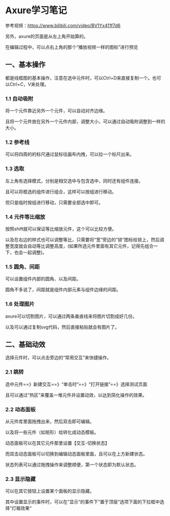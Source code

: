# Axure学习笔记

参考视频：https://www.bilibili.com/video/BV1Yx411f7d6

另外，axure的页面是从左上角开始算的。

在编辑过程中，可以点右上角的那个“播放视频一样的图标”进行预览

## 一、基本操作

都是线框图的基本操作，注意在选中元件时，可以Ctrl+D来直接复制一个。也可以Ctrl+C，V来处理。

### 1.1 自动吸附

将一个元件靠近另外一个元件，可以自动对齐边缘。

且将一个元件放在另外一个元件内部，调整大小，可以通过自动吸附调整到一样的大小。

### 1.2 参考线

可以将四周的的标尺通过鼠标往画布内拽，可以拉一个标尺出来。

### 1.3 选取

左上角有选择模式，分别是相交选中与包含选中，同时还有组件连接。

且可以将框选的组件进行组合，这样可以按组进行移动。

但只是临时按组进行移动，只需要全部选中即可。

### 1.4 元件等比缩放

按照shift就可以保证等比缩放元件，这个可以比较方便。

以及在右边的样式也可以调整等比，只需要将“宽”旁边的“锁”图标给锁上，然后调整宽度就会自动等比调整高度，(如果所选元件里面有其它元件，记得先组合一下，也会一起调整)。

### 1.5 圆角、间距

可以设置组件内部的圆角、以及间距。

圆角不多说了，间距就是组件内部元素与组件边缘的间距。

### 1.6 处理图片

axure可以切割图片，可以通过两条垂直线来将图片切割成好几份。

以及可以通过复制svg代码，然后直接粘贴就会有图片了。

## 二、基础动效

选择元件时，可以点击旁边的“常用交互”来快捷操作。

### 2.1 跳转

选中元件==》新建交互==》“单击时”==》“打开链接”==》选择测试页面

且可以通过“热区”来覆盖一堆元件并设置动效，以达到简化操作的效果。

### 2.2 动态面板

从元件库里面拖拽出来，然后双击即可编辑。

以及将一些元件（如矩形）给转化成动态模板。

动态面板可以在其它元件那里设置【交互-切换状态】

而双击动态面板可以切换到编辑动态面板里面，且可以在上方新建状态。

状态列表可以通过拖拽操作来调整顺便，第一个状态即为默认状态。

### 2.3 显示隐藏

可以在其它按钮上设置某个面板的显示隐藏。

其中设置显示的事件时，可以在”显示“的事件下”置于顶层“选项下面的下拉框中选择”灯箱效果“